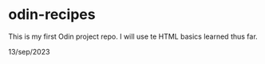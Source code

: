 # odin-recipes
This is my first Odin project repo. 
I will use te HTML basics learned thus far.

13/sep/2023